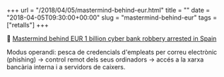+++
url = "/2018/04/05/mastermind-behind-eur.html"
title = ""
date = "2018-04-05T09:30:00+00:00"
slug = "mastermind-behind-eur"
tags = ["retalls"]
+++

📎 [Mastermind behind EUR 1 billion cyber bank robbery arrested in Spain](https://www.europol.europa.eu/newsroom/news/mastermind-behind-eur-1-billion-cyber-bank-robbery-arrested-in-spain)

Modus operandi: pesca de credencials d'empleats per correu electrònic (phishing) → control remot dels seus ordinadors → accés a la xarxa bancària interna i a servidors de caixers.

